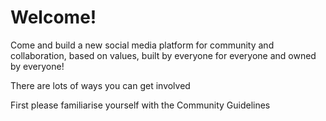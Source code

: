 # Welcome!

Come and build a new social media platform for community and collaboration, based on values, built by everyone for everyone and owned by everyone!

There are lots of ways you can get involved

First please familiarise yourself with the Community Guidelines
